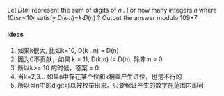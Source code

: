Let 𝐷(𝑛)
 represent the sum of digits of 𝑛
. For how many integers 𝑛
 where 10𝑙≤𝑛<10𝑟
 satisfy 𝐷(𝑘⋅𝑛)=𝑘⋅𝐷(𝑛)
? Output the answer modulo 109+7
.

#### ideas
1. 如果k很大, 比如k=10, D(k . n) = D(n)
2. 因为0不贡献，如果 k = 11, D(k.n) != D(n), 除非 n = 0
3. 所以k>= 10 的时候，答案 = 0
4. 当k=2,3... 如果n中存在某个位和k相乘产生进位，也是不行的
5. 所以当n中的digit可以被枚举出来。只要保证产生的数字在范围内即可